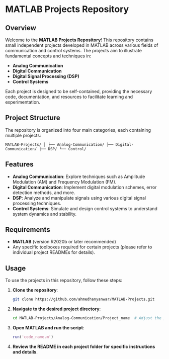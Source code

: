 # MATLAB Projects Repository

## Overview

Welcome to the **MATLAB Projects Repository**! This repository contains small independent projects developed in MATLAB across various fields of communication and control systems. The projects aim to illustrate fundamental concepts and techniques in:

- **Analog Communication**
- **Digital Communication**
- **Digital Signal Processing (DSP)**
- **Control Systems**

Each project is designed to be self-contained, providing the necessary code, documentation, and resources to facilitate learning and experimentation.

## Project Structure

The repository is organized into four main categories, each containing multiple projects:
```
MATLAB-Projects/ │ ├── Analog-Communication/ ├── Digital-Communication/ ├── DSP/ └── Control/
```

## Features

- **Analog Communication**: Explore techniques such as Amplitude Modulation (AM) and Frequency Modulation (FM).
- **Digital Communication**: Implement digital modulation schemes, error detection methods, and more.
- **DSP**: Analyze and manipulate signals using various digital signal processing techniques.
- **Control Systems**: Simulate and design control systems to understand system dynamics and stability.

## Requirements

- **MATLAB** (version R2020b or later recommended)
- Any specific toolboxes required for certain projects (please refer to individual project READMEs for details).

## Usage

To use the projects in this repository, follow these steps:

1. **Clone the repository**:
   ```bash
   git clone https://github.com/ahmedhanyanwar/MATLAB-Projects.git
2. **Navigate to the desired project directory**:
   ```bash
   cd MATLAB-Projects/Analog-Communication/Project_name  # Adjust the path as needed
3. **Open MATLAB and run the script**:
   ```matlab
   run('code_name.m')
4. **Review the README in each project folder for specific instructions and details**.

   


